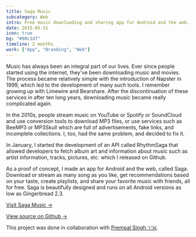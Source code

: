 ```yaml
---
title: Saga Music
subcategory: Web
intro: Free music downloading and sharing app for Android and the web. Over 100,000 downloads. Shut down in 2016.
date: 2015-05-31
icon: true
bg: "#00c1d7"
timeline: 2 months
work: ["App", "Branding", "Web"]
---
```


Music has always been an integral part of our lives. Ever since people started using the internet, they've been downloading music and movies. The process became relatively simple with the introduction of Napster in 1999, which led to the development of many such tools. I remember growing up with Limewire and Bearshare. After the discontinuation of these services in after ten long years, downloading music became really complicated again.

In the 2010s, people stream music on YouTube or Spotify or SoundCloud and use conversion tools to download MP3 files, or use services such as BeeMP3 or MP3Skull which are full of advertisements, fake links, and incomplete collections. I, too, had the same problem, and decided to fix it.

In January, I started the development of an API called RhythmSaga that allowed developers to fetch album art and information about music such as artist information, tracks, pictures, etc. which I released on Github.

As a proof of concept, I made an app for Android and the web, called Saga. Download or stream as many song as you like, get recommendations based on your taste, create playlists, and share your favorite music with friends, all for free. Saga is beautifully designed and runs on all Android versions as low as Gingerbread 2.3.

[Visit Saga Music &rarr;](https://anandchowdhary.github.io/saga-music)

[View source on Github &rarr;](https://github.com/AnandChowdhary/saga-android)

<div class="two-images">
	<div><img alt="" src="/images/projects/saga-music/2.jpg"></div>
	<div><img alt="" src="/images/projects/saga-music/1.jpg"></div>
</div>
<div class="two-images">
	<div><img alt="" src="/images/projects/saga-music/4.jpg"></div>
	<div><img alt="" src="/images/projects/saga-music/3.jpg"></div>
</div>
<div class="two-images">
	<div><img alt="" src="/images/projects/saga-music/5.jpg"></div>
	<div><img alt="" src="/images/projects/saga-music/6.jpg"></div>
</div>
<div class="three-images">
	<div><img alt="" src="/images/projects/saga-music/7.jpg"></div>
	<div><img alt="" src="/images/projects/saga-music/8.png"></div>
	<div><img alt="" src="/images/projects/saga-music/9.png"></div>
</div>

<footer>This project was done in collaboration with <a href="https://github.com/prempalsingh">Prempal Singh 🇮🇳</a>.</footer>